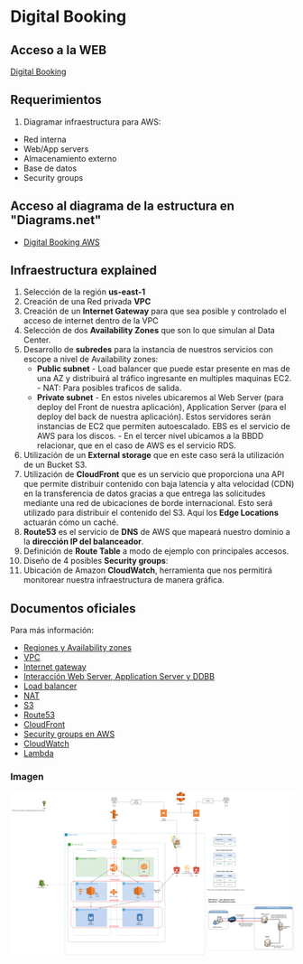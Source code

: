 # Digital Booking

## Acceso a la WEB
[Digital Booking](http://digitalbooking.one/)

## Requerimientos
1) Diagramar infraestructura para AWS:
 - Red interna
 - Web/App servers
 - Almacenamiento externo
 - Base de datos
 - Security groups
 
 

## Acceso al diagrama de la estructura en "Diagrams.net"

- [Digital Booking AWS](https://drive.google.com/file/d/1AMd0BSfn7QhHJvGE4OY6gNTHNC76uaoh/view?usp=sharing) 


## Infraestructura explained 

1) Selección de la región **us-east-1**
2) Creación de una Red privada **VPC**
3) Creación de un **Internet Gateway** para que sea posible y controlado el acceso de internet dentro de la VPC
4) Selección de dos **Availability Zones** que son lo que simulan al Data Center.  
5) Desarrollo de **subredes** para la instancia de nuestros servicios con escope a nivel de Availability zones:
    - **Public subnet** - Load balancer que puede estar presente en mas de una AZ y distribuirá al tráfico ingresante en multiples maquinas EC2. 
                        - NAT: Para posibles traficos de salida.
    - **Private subnet** - En estos niveles ubicaremos al Web Server (para deploy del Front de nuestra aplicación), Application Server (para el deploy del back de nuestra aplicación). Estos servidores serán instancias de EC2 que permiten autoescalado. EBS es el servicio de AWS para los discos. 
                         - En el tercer nivel ubicamos a la BBDD relacionar, que en el caso de AWS es el servicio RDS.
6)  Utilización de un **External storage** que en este caso será la utilización de un Bucket S3.
7)  Utilización de **CloudFront** que es un servicio que proporciona una API que permite distribuir contenido con baja latencia y alta velocidad (CDN) en la transferencia de datos gracias a que entrega las solicitudes mediante una red de ubicaciones de borde internacional. Esto será utilizado para distribuir el contenido del S3. Aquí los **Edge Locations** actuarán cómo un caché. 
8) **Route53** es el servicio de **DNS** de AWS que mapeará nuestro dominio a la **dirección IP del balanceador**. 
9) Definición de **Route Table** a modo de ejemplo con principales accesos.
10) Diseño de 4 posibles **Security groups**:
11) Ubicación de Amazon **CloudWatch**, herramienta que nos permitirá monitorear nuestra infraestructura de manera gráfica.


## Documentos oficiales
Para más información:
- [Regiones y Availability zones](https://docs.aws.amazon.com/AWSEC2/latest/UserGuide/using-regions-availability-zones.html)
- [VPC](https://aws.amazon.com/es/vpc/faqs/)
- [Internet gateway](https://docs.aws.amazon.com/vpc/latest/userguide/VPC_Internet_Gateway.html)
- [Interacción Web Server, Application Server y DDBB](https://stackoverflow.com/questions/936197/what-is-the-difference-between-application-server-and-web-server)
- [Load balancer](https://aws.amazon.com/es/elasticloadbalancing/faqs/?nc=sn&loc=5)
- [NAT](https://docs.aws.amazon.com/es_es/vpc/latest/userguide/vpc-nat-gateway.html)
- [S3](https://aws.amazon.com/es/s3/?nc1=h_ls)
- [Route53](https://aws.amazon.com/es/route53/faqs/http)
- [CloudFront](https://aws.amazon.com/es/cloudfront/faqs/#Caching)
- [Security groups en AWS](https://docs.aws.amazon.com/vpc/latest/userguide/VPC_SecurityGroups.html)
- [CloudWatch](https://aws.amazon.com/es/cloudwatch/)
- [Lambda](https://aws.amazon.com/es/lambda/)


### Imagen 
![Diagrama](/infraestructura/DigitalBooking_InfraAWS.drawio.png)




